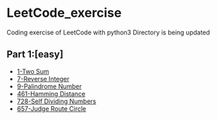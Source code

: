 # LeetCode_exercise
Coding exercise  of LeetCode with python3
Directory is being updated

## Part 1:[easy]
- [1-Two Sum](https://github.com/NxG1GnX/LeetCode_exercise/blob/master/%5Beasy%5D-1-Two%20Sum.py)	
- [7-Reverse Integer](https://github.com/NxG1GnX/LeetCode_exercise/blob/master/%5Beasy%5D-7-Reverse%20Integer.py) 
- [9-Palindrome Number](https://github.com/NxG1GnX/LeetCode_exercise/blob/master/%5Beasy%5D-9-Palindrome%20Number.py)  
- [461-Hamming Distance](https://github.com/NxG1GnX/LeetCode_exercise/blob/master/%5Beasy%5D-461-Hamming%20Distance.py)
- [728-Self Dividing Numbers](https://github.com/NxG1GnX/LeetCode_exercise/blob/master/%5Beasy%5D-728-Self%20Dividing%20Numbers.py)
- [657-Judge Route Circle](https://github.com/NxG1GnX/LeetCode_exercise/blob/master/%5Beasy%5D-657-Judge%20Route%20Circle.py)
